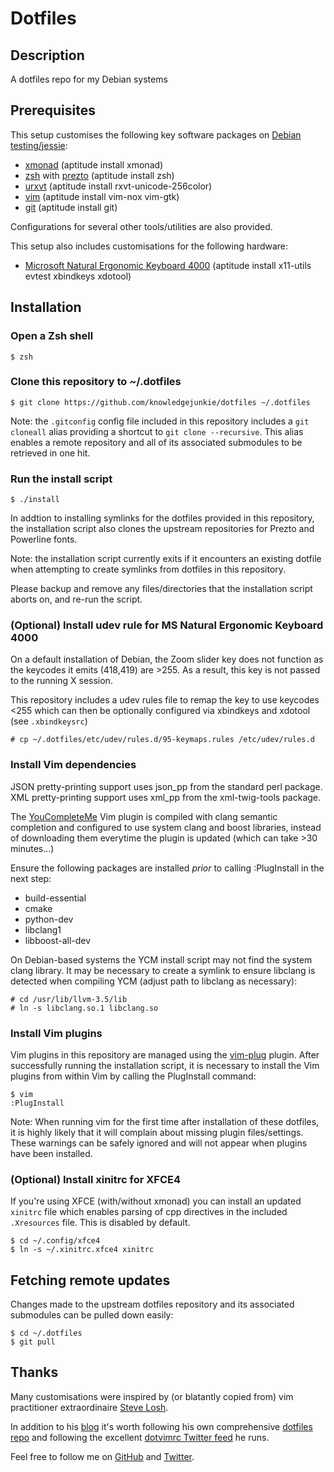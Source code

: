 # Dotfiles

## Description

A dotfiles repo for my Debian systems

## Prerequisites

This setup customises the following key software packages on [Debian testing/jessie][debian]:

- [xmonad][xmonad] (aptitude install xmonad)
- [zsh][zsh] with [prezto][prezto] (aptitude install zsh)
- [urxvt][urxvt] (aptitude install rxvt-unicode-256color)
- [vim][vim] (aptitude install vim-nox vim-gtk)
- [git][git] (aptitude install git)

Configurations for several other tools/utilities are also provided.

This setup also includes customisations for the following hardware:

- [Microsoft Natural Ergonomic Keyboard 4000][ergo4000] (aptitude install x11-utils evtest xbindkeys xdotool)


## Installation

### Open a Zsh shell

    $ zsh

### Clone this repository to ~/.dotfiles

    $ git clone https://github.com/knowledgejunkie/dotfiles ~/.dotfiles

Note: the `.gitconfig` config file included in this repository includes a
`git cloneall` alias providing a shortcut to `git clone --recursive`. This alias
enables a remote repository and all of its associated submodules to be retrieved
in one hit.

### Run the install script

    $ ./install

In addtion to installing symlinks for the dotfiles provided in this repository, the
installation script also clones the upstream repositories for Prezto and
Powerline fonts.

Note: the installation script currently exits if it encounters an existing dotfile
when attempting to create symlinks from dotfiles in this repository.

Please backup and remove any files/directories that the installation script aborts
on, and re-run the script.

### (Optional) Install udev rule for MS Natural Ergonomic Keyboard 4000

On a default installation of Debian, the Zoom slider key does not function as
the keycodes it emits (418,419) are >255. As a result, this key is not
passed to the running X session.

This repository includes a udev rules file to remap the key to use keycodes
<255 which can then be optionally configured via xbindkeys and xdotool
(see `.xbindkeysrc`)

    # cp ~/.dotfiles/etc/udev/rules.d/95-keymaps.rules /etc/udev/rules.d

### Install Vim dependencies

JSON pretty-printing support uses json\_pp from the standard perl package.
XML pretty-printing support uses xml\_pp from the xml-twig-tools package.

The [YouCompleteMe][ycm] Vim plugin is compiled with clang semantic completion
and configured to use system clang and boost libraries, instead of downloading
them everytime the plugin is updated (which can take >30 minutes...)

Ensure the following packages are installed *prior* to calling :PlugInstall in
the next step:

- build-essential
- cmake
- python-dev
- libclang1
- libboost-all-dev

On Debian-based systems the YCM install script may not find the system clang
library. It may be necessary to create a symlink to ensure libclang is detected
when compiling YCM (adjust path to libclang as necessary):

    # cd /usr/lib/llvm-3.5/lib
    # ln -s libclang.so.1 libclang.so

### Install Vim plugins

Vim plugins in this repository are managed using the [vim-plug][vim-plug] plugin.
After successfully running the installation script, it is necessary to install
the Vim plugins from within Vim by calling the PlugInstall command:

    $ vim
    :PlugInstall

Note: When running vim for the first time after installation of these dotfiles, it is
highly likely that it will complain about missing plugin files/settings. These warnings
can be safely ignored and will not appear when plugins have been installed.

### (Optional) Install xinitrc for XFCE4

If you're using XFCE (with/without xmonad) you can install an updated `xinitrc`
file which enables parsing of cpp directives in the included `.Xresources`
file. This is disabled by default.

    $ cd ~/.config/xfce4
    $ ln -s ~/.xinitrc.xfce4 xinitrc

## Fetching remote updates

Changes made to the upstream dotfiles repository and its associated submodules
can be pulled down easily:

    $ cd ~/.dotfiles
    $ git pull

## Thanks

Many customisations were inspired by (or blatantly copied from) vim
practitioner extraordinaire [Steve Losh][sjl-blog].

In addition to his [blog][sjl-blog] it's worth following his own
comprehensive [dotfiles repo][sjl-dotfiles] and following the excellent
[dotvimrc Twitter feed][sjl-twitter] he runs.

Feel free to follow me on [GitHub][nm-github] and [Twitter][nm-twitter].

[debian]: http://www.debian.org/
[xmonad]: http://xmonad.org/
[zsh]: http://zsh.sourceforge.net/
[prezto]: https://github.com/sorin-ionescu/prezto
[urxvt]: http://software.schmorp.de/pkg/rxvt-unicode.html
[vim]: http://www.vim.org/
[vim-plug]: https://github.com/junegunn/vim-plug
[ycm]: https://github.com/Valloric/YouCompleteMe
[git]: http://git-scm.com/
[ergo4000]: http://www.microsoft.com/hardware/en-us/p/natural-ergonomic-keyboard-4000
[sjl-blog]: http://stevelosh.com/
[sjl-dotfiles]: https://github.com/sjl/dotfiles
[sjl-twitter]: http://twitter.com/dotvimrc
[nm-github]: https://github.com/knowledgejunkie
[nm-twitter]: http://twitter.com/nickmorrott

